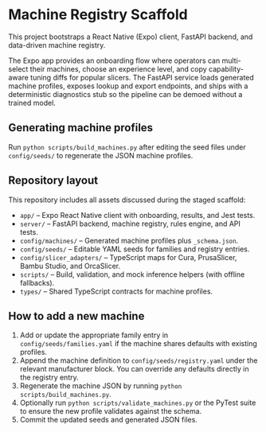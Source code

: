 # Machine Registry Scaffold

This project bootstraps a React Native (Expo) client, FastAPI backend, and
data-driven machine registry.

The Expo app provides an onboarding flow where operators can multi-select their
machines, choose an experience level, and copy capability-aware tuning diffs for
popular slicers. The FastAPI service loads generated machine profiles, exposes
lookup and export endpoints, and ships with a deterministic diagnostics stub so
the pipeline can be demoed without a trained model.

## Generating machine profiles

Run `python scripts/build_machines.py` after editing the seed files under
`config/seeds/` to regenerate the JSON machine profiles.

## Repository layout

This repository includes all assets discussed during the staged scaffold:

- `app/` – Expo React Native client with onboarding, results, and Jest tests.
- `server/` – FastAPI backend, machine registry, rules engine, and API tests.
- `config/machines/` – Generated machine profiles plus `_schema.json`.
- `config/seeds/` – Editable YAML seeds for families and registry entries.
- `config/slicer_adapters/` – TypeScript maps for Cura, PrusaSlicer, Bambu Studio, and OrcaSlicer.
- `scripts/` – Build, validation, and mock inference helpers (with offline fallbacks).
- `types/` – Shared TypeScript contracts for machine profiles.

## How to add a new machine

1. Add or update the appropriate family entry in `config/seeds/families.yaml`
   if the machine shares defaults with existing profiles.
2. Append the machine definition to `config/seeds/registry.yaml` under the
   relevant manufacturer block. You can override any defaults directly in the
   registry entry.
3. Regenerate the machine JSON by running `python scripts/build_machines.py`.
4. Optionally run `python scripts/validate_machines.py` or the PyTest suite to
   ensure the new profile validates against the schema.
5. Commit the updated seeds and generated JSON files.
